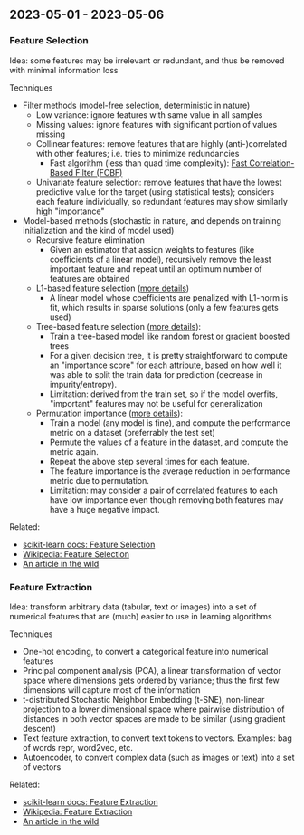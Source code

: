 ## 2023-05-01 - 2023-05-06

### Feature Selection

Idea: some features may be irrelevant or redundant, and thus be removed with minimal information loss

Techniques

- Filter methods (model-free selection, deterministic in nature)
  - Low variance: ignore features with same value in all samples
  - Missing values: ignore features with significant portion of values missing
  - Collinear features: remove features that are highly (anti-)correlated with other features; i.e. tries to minimize redundancies
    - Fast algorithm (less than quad time complexity): [Fast Correlation-Based Filter (FCBF)](https://www.public.asu.edu/~huanliu/papers/icml03.pdf)
  - Univariate feature selection: remove features that have the lowest predictive value for the target (using statistical tests); considers each feature individually, so redundant features may show similarly high "importance"
- Model-based methods (stochastic in nature, and depends on training initialization and the kind of model used) 
  - Recursive feature elimination
    - Given an estimator that assign weights to features (like coefficients of a linear model), recursively remove the least important feature and repeat until an optimum number of features are obtained
  - L1-based feature selection ([more details](https://scikit-learn.org/stable/modules/feature_selection.html#l1-based-feature-selection))
    - A linear model whose coefficients are penalized with L1-norm is fit, which results in sparse solutions (only a few features gets used)
  - Tree-based feature selection ([more details](https://scikit-learn.org/stable/modules/ensemble.html#feature-importance-evaluation)):
    - Train a tree-based model like random forest or gradient boosted trees
    - For a given decision tree, it is pretty straightforward to compute an "importance score" for each attribute, based on how well it was able to split the train data for prediction (decrease in impurity/entropy).
    - Limitation: derived from the train set, so if the model overfits, "important" features may not be useful for generalization
  - Permutation importance ([more details](https://scikit-learn.org/stable/modules/permutation_importance.html)):
    - Train a model (any model is fine), and compute the performance metric on a dataset (preferrably the test set)
    - Permute the values of a feature in the dataset, and compute the metric again.
    - Repeat the above step several times for each feature.
    - The feature importance is the average reduction in performance metric due to permutation.
    - Limitation: may consider a pair of correlated features to each have low importance even though removing both features may have a huge negative impact.

Related:
- [scikit-learn docs: Feature Selection](https://scikit-learn.org/stable/modules/feature_selection.html)
- [Wikipedia: Feature Selection](https://en.wikipedia.org/wiki/Feature_selection)
- [An article in the wild](https://towardsdatascience.com/a-feature-selection-tool-for-machine-learning-in-python-b64dd23710f0)

### Feature Extraction

Idea: transform arbitrary data (tabular, text or images) into a set of numerical features that are (much) easier to use in learning algorithms

Techniques

- One-hot encoding, to convert a categorical feature into numerical features
- Principal component analysis (PCA), a linear transformation of vector space where dimensions gets ordered by variance; thus the first few dimensions will capture most of the information
- t-distributed Stochastic Neighbor Embedding (t-SNE), non-linear projection to a lower dimensional space where pairwise distribution of distances in both vector spaces are made to be similar (using gradient descent)
- Text feature extraction, to convert text tokens to vectors. Examples: bag of words repr, word2vec, etc.
- Autoencoder, to convert complex data (such as images or text) into a set of vectors

Related:
- [scikit-learn docs: Feature Extraction](https://scikit-learn.org/stable/modules/feature_extraction.html)
- [Wikipedia: Feature Extraction](https://en.wikipedia.org/wiki/Feature_extraction)
- [An article in the wild](https://towardsdatascience.com/feature-extraction-techniques-d619b56e31be)
